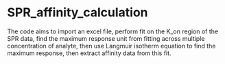 # SPR_affinity_calculation
The code aims to import an excel file, perform fit on the K_on region of the SPR data, find the maximum response unit from fitting across multiple concentration of analyte, then use Langmuir isotherm equation to find the maximum response, then extract affinity data from this fit.
